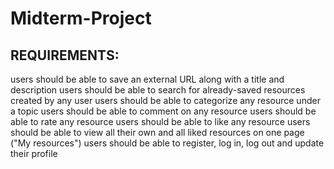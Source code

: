 # Midterm-Project

## REQUIREMENTS:

users should be able to save an external URL along with a title and description
users should be able to search for already-saved resources created by any user
users should be able to categorize any resource under a topic
users should be able to comment on any resource
users should be able to rate any resource
users should be able to like any resource
users should be able to view all their own and all liked resources on one page ("My resources")
users should be able to register, log in, log out and update their profile